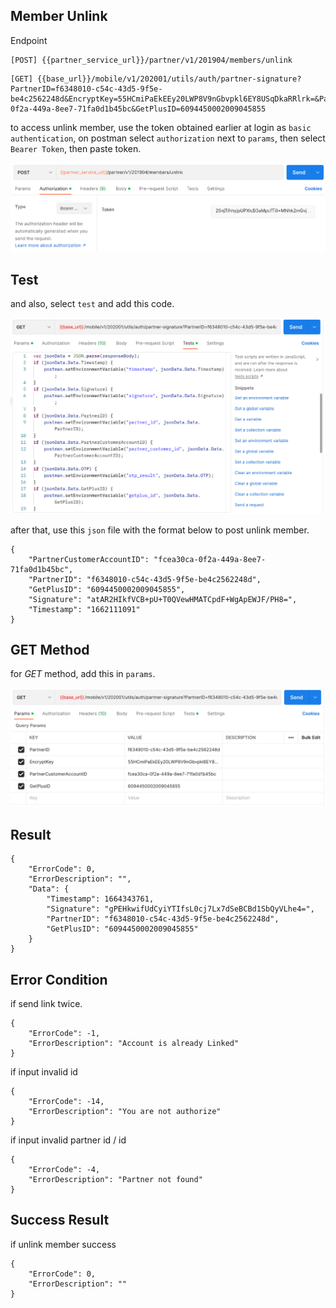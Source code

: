 ## Member Unlink

Endpoint
````
[POST] {{partner_service_url}}/partner/v1/201904/members/unlink
````
````
[GET] {{base_url}}/mobile/v1/202001/utils/auth/partner-signature?PartnerID=f6348010-c54c-43d5-9f5e-be4c2562248d&EncryptKey=55HCmiPaEkEEy20LWP8V9nGbvpkl6EY8USqDkaRRlrk=&PartnerCustomerAccountID=fcea30ca-0f2a-449a-8ee7-71fa0d1b45bc&GetPlusID=6094450002009045855
````
to access unlink member, use the token obtained earlier at login as ``basic authentication``, on postman select ``authorization`` next to ``params``, then select ``Bearer Token``, then paste token.

![bearertoken_memberunlink](img/token-memberunlink.png)

## Test
and also, select ``test`` and add this code.

![testmemberunlink](img/testmemberunlink.png)

after that, use this ``json`` file with the format below to post unlink member.
````
{
    "PartnerCustomerAccountID": "fcea30ca-0f2a-449a-8ee7-71fa0d1b45bc",
    "PartnerID": "f6348010-c54c-43d5-9f5e-be4c2562248d",
    "GetPlusID": "6094450002009045855",
    "Signature": "atAR2HIkfVCB+pU+T0QVewHMATCpdF+WgApEWJF/PH8=",
    "Timestamp": "1662111091"
}
````
## GET Method
for *GET* method, add this in ``params``.

![getmemberunlink](img/getmemberunlink.png)

## Result
````
{
    "ErrorCode": 0,
    "ErrorDescription": "",
    "Data": {
        "Timestamp": 1664343761,
        "Signature": "gPEHkwifUdCyiYTIfsL0cj7Lx7dSeBCBd1SbQyVLhe4=",
        "PartnerID": "f6348010-c54c-43d5-9f5e-be4c2562248d",
        "GetPlusID": "6094450002009045855"
    }
}
````
## Error Condition
if send link twice.
````
{
    "ErrorCode": -1,
    "ErrorDescription": "Account is already Linked"
}
````
if input invalid id
````
{
    "ErrorCode": -14,
    "ErrorDescription": "You are not authorize"
}
````
if input invalid partner id / id
````
{
    "ErrorCode": -4,
    "ErrorDescription": "Partner not found"
}
````
## Success Result
if unlink member success
````
{
    "ErrorCode": 0,
    "ErrorDescription": ""
}
````